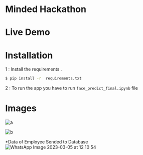 # Minded Hackathon

# Live Demo

# Installation

1 : Install the requirements .

```sh
$ pip install -r  requirements.txt
```

2 : To run the app you have to run `face_predict_final.ipynb` file

# Images

![a](https://user-images.githubusercontent.com/75235451/222947670-95f3d42f-9254-464e-b320-60095685124d.png)

![b](https://user-images.githubusercontent.com/75235451/222947375-fdc45d7b-81e4-4a68-9316-8eb08345a7e8.jpg)

*Data of Employee Sended to Database
![WhatsApp Image 2023-03-05 at 12 10 54](https://user-images.githubusercontent.com/75235451/222947384-9f94d472-d1c1-4385-add8-ac9abc26ce48.jpg)
